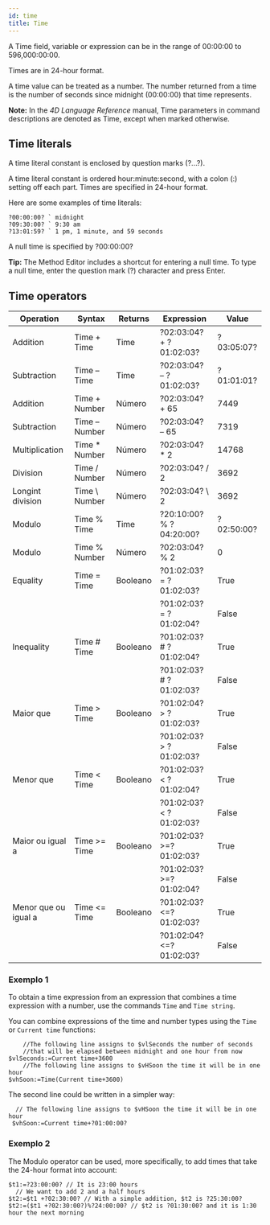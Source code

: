 ```yaml
---
id: time
title: Time
---
```


A Time field, variable or expression can be in the range of 00:00:00 to 596,000:00:00.

Times are in 24-hour format.

A time value can be treated as a number. The number returned from a time is the number of seconds since midnight (00:00:00) that time represents.

**Note:** In the *4D Language Reference* manual, Time parameters in command descriptions are denoted as Time, except when marked otherwise.

## Time literals

A time literal constant is enclosed by question marks (?...?).

A time literal constant is ordered hour:minute:second, with a colon (:) setting off each part. Times are specified in 24-hour format.

Here are some examples of time literals:

```4d
?00:00:00? ` midnight
?09:30:00? ` 9:30 am
?13:01:59? ` 1 pm, 1 minute, and 59 seconds
```

A null time is specified by ?00:00:00?

**Tip:** The Method Editor includes a shortcut for entering a null time. To type a null time, enter the question mark (?) character and press Enter.

## Time operators

| Operation            | Syntax         | Returns  | Expression              | Value      |
| -------------------- | -------------- | -------- | ----------------------- | ---------- |
| Addition             | Time + Time    | Time     | ?02:03:04? + ?01:02:03? | ?03:05:07? |
| Subtraction          | Time – Time    | Time     | ?02:03:04? – ?01:02:03? | ?01:01:01? |
| Addition             | Time + Number  | Número   | ?02:03:04? + 65         | 7449       |
| Subtraction          | Time – Number  | Número   | ?02:03:04? – 65         | 7319       |
| Multiplication       | Time * Number  | Número   | ?02:03:04? * 2          | 14768      |
| Division             | Time / Number  | Número   | ?02:03:04? / 2          | 3692       |
| Longint division     | Time \ Number | Número   | ?02:03:04? \ 2         | 3692       |
| Modulo               | Time % Time    | Time     | ?20:10:00? % ?04:20:00? | ?02:50:00? |
| Modulo               | Time % Number  | Número   | ?02:03:04? % 2          | 0          |
| Equality             | Time = Time    | Booleano | ?01:02:03? = ?01:02:03? | True       |
|                      |                |          | ?01:02:03? = ?01:02:04? | False      |
| Inequality           | Time # Time    | Booleano | ?01:02:03? # ?01:02:04? | True       |
|                      |                |          | ?01:02:03? # ?01:02:03? | False      |
| Maior que            | Time > Time    | Booleano | ?01:02:04? > ?01:02:03? | True       |
|                      |                |          | ?01:02:03? > ?01:02:03? | False      |
| Menor que            | Time < Time    | Booleano | ?01:02:03? < ?01:02:04? | True       |
|                      |                |          | ?01:02:03? < ?01:02:03? | False      |
| Maior ou igual a     | Time >= Time   | Booleano | ?01:02:03? >=?01:02:03? | True       |
|                      |                |          | ?01:02:03? >=?01:02:04? | False      |
| Menor que ou igual a | Time <= Time   | Booleano | ?01:02:03? <=?01:02:03? | True       |
|                      |                |          | ?01:02:04? <=?01:02:03? | False      |

### Exemplo 1

To obtain a time expression from an expression that combines a time expression with a number, use the commands `Time` and `Time string`.

You can combine expressions of the time and number types using the `Time` or `Current time` functions:

```4d
    //The following line assigns to $vlSeconds the number of seconds   
    //that will be elapsed between midnight and one hour from now
$vlSeconds:=Current time+3600
    //The following line assigns to $vHSoon the time it will be in one hour
$vhSoon:=Time(Current time+3600)
```

The second line could be written in a simpler way:

```4d
  // The following line assigns to $vHSoon the time it will be in one hour
 $vhSoon:=Current time+?01:00:00?
```

### Exemplo 2

The Modulo operator can be used, more specifically, to add times that take the 24-hour format into account:

```4d
$t1:=?23:00:00? // It is 23:00 hours
  // We want to add 2 and a half hours
$t2:=$t1 +?02:30:00? // With a simple addition, $t2 is ?25:30:00?
$t2:=($t1 +?02:30:00?)%?24:00:00? // $t2 is ?01:30:00? and it is 1:30 hour the next morning
```

